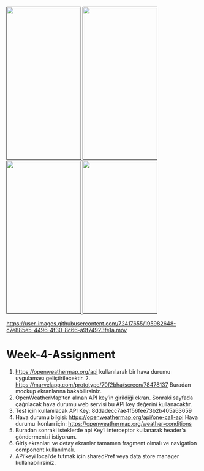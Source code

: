 <a href= ""> <img src="https://user-images.githubusercontent.com/72417655/195982589-608682e5-63bf-4c35-bfcc-eefac8bfaee6.png" width="195" height="400" />
<img src="https://user-images.githubusercontent.com/72417655/195982590-53b3bf79-9a18-46ae-af6e-5ef2140d5e91.png" width="195" height="400" />
<img src="https://user-images.githubusercontent.com/72417655/195982594-bfaef8c2-abf8-489d-ae9d-3affbc635917.png" width="195" height="400" />
<img src="https://user-images.githubusercontent.com/72417655/195982591-ae85ee0b-44b4-4bc1-acd3-6f706672b879.png" width="195" height="400" />


https://user-images.githubusercontent.com/72417655/195982648-c7e885e5-4496-4f30-8c66-a9f74923fe1a.mov







# Week-4-Assignment

1. https://openweathermap.org/api kullanılarak bir hava durumu uygulaması geliştirilecektir. 2. https://marvelapp.com/prototype/70f2bha/screen/78478137 Buradan mockup ekranlarına bakabilirsiniz.
3. OpenWeatherMap’ten alınan API key’in girildiği ekran. Sonraki sayfada çağrılacak hava durumu web servisi bu API key değerini kullanacaktır.
4. Test için kullanılacak API Key: 8ddadecc7ae4f56fee73b2b405a63659
5. Hava durumu bilgisi: https://openweathermap.org/api/one-call-api
Hava durumu ikonları için: https://openweathermap.org/weather-conditions
6. Buradan sonraki isteklerde api Key’I interceptor kullanarak header’a göndermenizi istiyorum.
7. Giriş ekranları ve detay ekranlar tamamen fragment olmalı ve navigation component kullanılmalı.
8. APi’keyi local’de tutmak için sharedPref veya data store manager kullanabilirsiniz.
